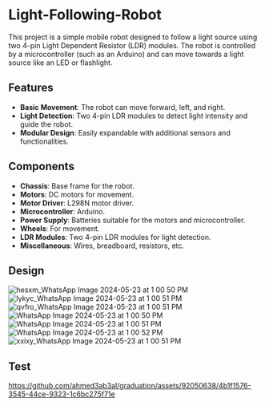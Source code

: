 # Light-Following-Robot
This project is a simple mobile robot designed to follow a light source using two 4-pin Light Dependent Resistor (LDR) modules. The robot is controlled by a microcontroller (such as an Arduino) and can move towards a light source like an LED or flashlight.

## **Features**
- **Basic Movement**: The robot can move forward, left, and right.
- **Light Detection**: Two 4-pin LDR modules to detect light intensity and guide the robot.
- **Modular Design**: Easily expandable with additional sensors and functionalities.

## **Components**

- **Chassis**: Base frame for the robot.
- **Motors**: DC motors for movement.
- **Motor Driver**: L298N motor driver.
- **Microcontroller**: Arduino.
- **Power Supply**: Batteries suitable for the motors and microcontroller.
- **Wheels**: For movement.
- **LDR Modules**: Two 4-pin LDR modules for light detection.
- **Miscellaneous**: Wires, breadboard, resistors, etc.

## **Design**
![hesxm_WhatsApp Image 2024-05-23 at 1 00 50 PM](https://github.com/ahmed3ab3al/graduation/assets/92050638/eb1d3f5f-62d5-47b5-bb3e-343549878384)
![lykyc_WhatsApp Image 2024-05-23 at 1 00 51 PM](https://github.com/ahmed3ab3al/graduation/assets/92050638/d6c3b5c7-1cc5-4bb9-a368-59e94774b5fc)
![qvfro_WhatsApp Image 2024-05-23 at 1 00 51 PM](https://github.com/ahmed3ab3al/graduation/assets/92050638/57b9b70e-2181-4011-bf40-46845d0d5bb1)
![WhatsApp Image 2024-05-23 at 1 00 50 PM](https://github.com/ahmed3ab3al/graduation/assets/92050638/cedb6d8e-1d76-43f0-a90b-ba4a379cf668)
![WhatsApp Image 2024-05-23 at 1 00 51 PM](https://github.com/ahmed3ab3al/graduation/assets/92050638/751aab0d-a66f-47de-a38f-6ed65543f071)
![WhatsApp Image 2024-05-23 at 1 00 52 PM](https://github.com/ahmed3ab3al/graduation/assets/92050638/1c849f63-ddfc-416c-8869-d4fc67ae4baf)
![xxixy_WhatsApp Image 2024-05-23 at 1 00 51 PM](https://github.com/ahmed3ab3al/graduation/assets/92050638/0dbc2a9b-d3db-483f-b2bb-208652dad417)

## **Test**
https://github.com/ahmed3ab3al/graduation/assets/92050638/4b1f1576-3545-44ce-9323-1c6bc275f71e



